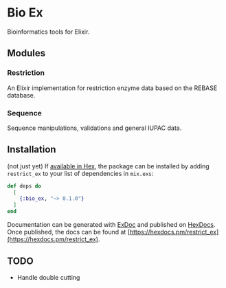 # Bio Ex

Bioinformatics tools for Elixir.

## Modules

### Restriction

An Elixir implementation for restriction enzyme data based on the REBASE
database.

### Sequence

Sequence manipulations, validations and general IUPAC data.

## Installation

(not just yet)
If [available in Hex](https://hex.pm/docs/publish), the package can be installed
by adding `restrict_ex` to your list of dependencies in `mix.exs`:

```elixir
def deps do
  [
    {:bio_ex, "~> 0.1.0"}
  ]
end
```

Documentation can be generated with [ExDoc](https://github.com/elixir-lang/ex_doc)
and published on [HexDocs](https://hexdocs.pm). Once published, the docs can
be found at [https://hexdocs.pm/restrict_ex](https://hexdocs.pm/restrict_ex).

## TODO

- Handle double cutting
